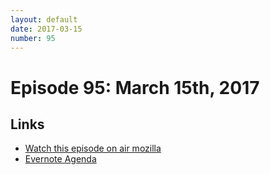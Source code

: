 ```yaml
---
layout: default
date: 2017-03-15
number: 95
---
```


# Episode 95: March 15th, 2017

## Links
* [Watch this episode on air mozilla](https://air.mozilla.org/the-joy-of-coding-episode-95/)
* [Evernote Agenda](https://www.evernote.com/l/AbJFw2dB0SBFGoXV8YeFZZ4PO4LpYIb1s2E)

